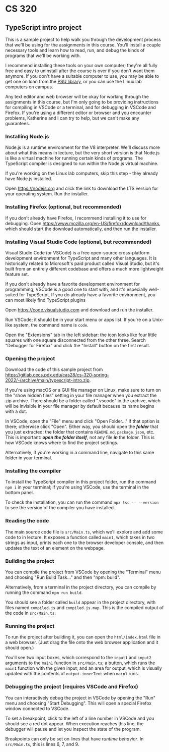 # CS 320

## TypeScript intro project

This is a sample project to help walk you through the development process that we'll be using for the assignments in this course. You'll install a couple necessary tools and learn how to read, run, and debug the kinds of programs that we'll be working with.

I recommend installing these tools on your own computer; they're all fully free and easy to uninstall after the course is over if you don't want them anymore. If you don't have a suitable computer to use, you may be able to get one on loan from the [PSU library](https://library.pdx.edu/study-spaces-computers/equipment), or you can use the Linux lab computers on campus.

Any text editor and web browser will be okay for working through the assignments in this course, but I'm only going to be providing instructions for compiling in VSCode or a terminal, and for debugging in VSCode and Firefox. If you're using a different editor or browser and you encounter problems, Katherine and I can try to help, but we can't make any guarantees.

### Installing Node.js

Node.js is a runtime environment for the V8 interpreter. We'll discuss more about what this means in lecture, but the very short version is that Node.js is like a virtual machine for running certain kinds of programs. The TypeScript compiler is designed to run within the Node.js virtual machine.

If you're working on the Linux lab computers, skip this step - they already have Node.js installed.

Open <https://nodejs.org> and click the link to download the LTS version for your operating system. Run the installer.

### Installing Firefox (optional, but recommended)

If you don't already have Firefox, I recommend installing it to use for debugging. Open <https://www.mozilla.org/en-US/firefox/download/thanks>, which should start the download automatically, and then run the installer.

### Installing Visual Studio Code (optional, but recommended)

Visual Studio Code (or VSCode) is a free open-source cross-platform development environment for TypeScript and many other languages. It is historically related to Microsoft's paid product called Visual Studio, but it's built from an entirely different codebase and offers a much more lightweight feature set.

If you don't already have a favorite development environment for programming, VSCode is a good one to start with, and it's especially well-suited for TypeScript. If you do already have a favorite environment, you can most likely find TypeScript plugins

Open <https://code.visualstudio.com> and download and run the installer.

Run VSCode; it should be in your start menu or apps list. If you're on a Unix-like system, the command name is `code`.

Open the "Extensions" tab in the left sidebar: the icon looks like four little squares with one square disconnected from the other three. Search "Debugger for Firefox" and click the "Install" button on the first result.

### Opening the project

Download the code of this sample project from <https://gitlab.cecs.pdx.edu/cas28/cs-320-spring-2022/-/archive/main/typescript-intro.zip>.

If you're using macOS or a GUI file manager on Linux, make sure to turn on the "show hidden files" setting in your file manager when you extract the zip archive. There should be a folder called ".vscode" in the archive, which will be invisible in your file manager by default because its name begins with a dot.

In VSCode, open the "File" menu and click "Open Folder..." if that option is there; otherwise click "Open". Either way, you should open the ***folder*** that you just extracted: the folder that contains `README.md`, `package.json`, etc. This is important: ***open the folder itself***, not any file ***in*** the folder. This is how VSCode knows where to find the project settings.

Alternatively, if you're working in a command line, navigate to this same folder in your terminal.

### Installing the compiler

To install the TypeScript compiler in this project folder, run the command `npm i` in your terminal; if you're using VSCode, use the terminal in the bottom panel.

To check the installation, you can run the command `npx tsc -- --version` to see the version of the compiler you have installed.

### Reading the code

The main source code file is `src/Main.ts`, which we'll explore and add some code to in lecture. It exposes a function called `main1`, which takes in two strings as input, prints each one to the browser developer console, and then updates the text of an element on the webpage.

### Building the project

You can compile the project from VSCode by opening the "Terminal" menu and choosing "Run Build Task..." and then "npm: build".

Alternatively, from a terminal in the project directory, you can compile by running the command `npm run build`.

You should see a folder called `build` appear in the project directory, with files named `compiled.js` and `compiled.js.map`. This is the compiled output of the code in `src/Main.ts`.

### Running the project

To run the project after building it, you can open the `html/index.html` file in a web browser. (Just drag the file onto the web browser application and it should open.)

You'll see two input boxes, which correspond to the `input1` and `input2` arguments to the `main1` function in `src/Main.ts`; a button, which runs the `main1` function with the given input; and an area for output, which is visually updated with the contents of `output.innerText` when `main1` runs.

### Debugging the project (requires VSCode and Firefox)

You can interactively debug the project in VSCode by opening the "Run" menu and choosing "Start Debugging". This will open a special Firefox window connected to VSCode.

To set a breakpoint, click to the left of a line number in VSCode and you should see a red dot appear. When execution reaches this line, the debugger will pause and let you inspect the state of the program.

Breakpoints can only be set on lines that have *runtime behavior*. In `src/Main.ts`, this is lines 6, 7, and 9.
